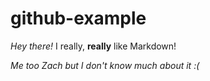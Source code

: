 # github-example

*Hey there!* I really, **really** like Markdown!

*Me too Zach but I don't know much about it :(*

